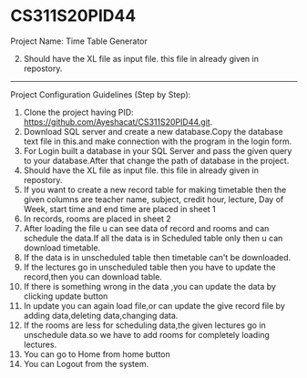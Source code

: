 # CS311S20PID44
Project Name: Time Table Generator


 
2. Should have the XL file as input file. this file in already given in repostory.

***********************************************************************

Project Configuration Guidelines (Step by Step):
1.  Clone the project having PID: https://github.com/Ayeshacat/CS311S20PID44.git.
2.  Download SQL server and create a new database.Copy the database text file in this.and make connection with the program in the login form.
3.  For Login built a database in your SQL Server and pass the given query to your database.After that change the path of database in the project.  
4.  Should have the XL file as input file. this file in already given in repostory.
5.  If you want to create a new record table for making timetable then the given columns are teacher name, subject, credit hour, lecture, Day of Week,
    start time and end time are placed in sheet 1
6.  In records, rooms are placed in sheet 2
7.  After loading the file u can see data of record and rooms and can schedule the data.If all the data is in Scheduled table only then u can download timetable.
8.  If the data is in unscheduled table then timetable can't be downloaded.
9.  If the lectures go in unscheduled table then you have to update the record,then you can download table.
10. If there is something wrong in the data ,you can update the data by clicking update button
11. In update you can again load file,or can update the give record file by adding data,deleting data,changing data.
12. If the rooms are less for scheduling data,the given lectures go in unschedule data.so we have to add rooms for completely loading lectures.
13. You can go to Home from home button
14. You can Logout from the system.
 

 
